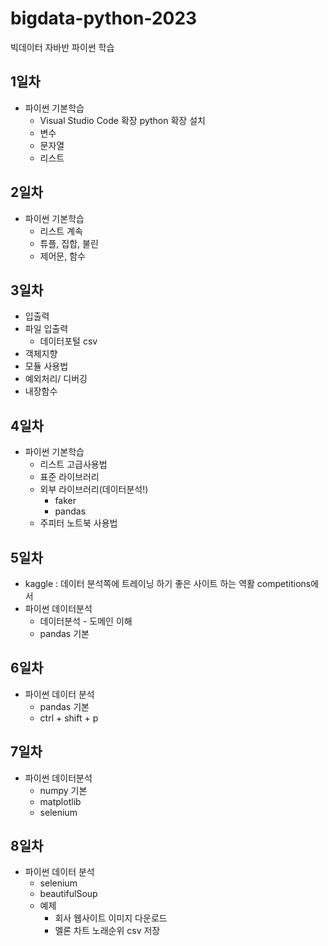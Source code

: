# bigdata-python-2023
빅데이터 자바반 파이썬 학습

## 1일차
- 파이썬 기본학습
    - Visual Studio Code 확장 python 확장 설치
    - 변수
    - 문자열
    - 리스트 

## 2일차
- 파이썬 기본학습
    - 리스트 계속
    - 튜플, 집합, 불린
    - 제어문, 함수

## 3일차
- 입출력
- 파일 입출력
    - 데이터포털 csv
- 객체지향
- 모듈 사용법
- 예외처리/ 디버깅
- 내장함수
    
## 4일차
- 파이썬 기본학습
    - 리스트 고급사용법
    - 표준 라이브러리
    - 외부 라이브러리(데이터분석!)
        - faker
        - pandas
    - 주피터 노트북 사용법

## 5일차
- kaggle : 데이터 분석쪽에 트레이닝 하기 좋은 사이트 하는 역활 competitions에서
- 파이썬 데이터분석
    - 데이터분석 - 도메인 이해
    - pandas 기본

## 6일차
- 파이썬 데이터 분석
    - pandas 기본
    - ctrl + shift + p 

## 7일차
- 파이썬 데이터분석
    - numpy 기본
    - matplotlib
    - selenium

## 8일차
- 파이썬 데이터 분석
    - selenium
    - beautifulSoup
    - 예제
        - 회사 웹사이트 이미지 다운로드
        - 멜론 차트 노래순위 csv 저장


